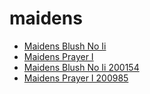 # maidens

 * [Maidens Blush No Ii](../../index/m/maidens-blush-no-ii-200154.json)
 * [Maidens Prayer I](../../index/m/maidens-prayer-i-200985.json)
 * [Maidens Blush No Ii 200154](../../index/m/maidens-blush-no-ii-200154.json)
 * [Maidens Prayer I 200985](../../index/m/maidens-prayer-i-200985.json)
